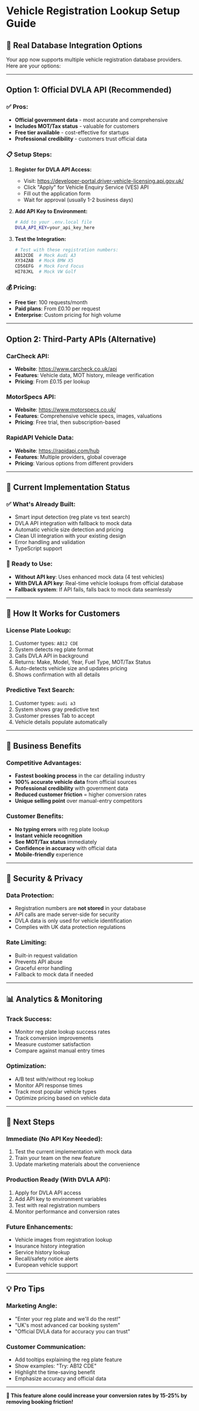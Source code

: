 # Vehicle Registration Lookup Setup Guide

## 🚗 **Real Database Integration Options**

Your app now supports multiple vehicle registration database providers. Here are your options:

---

## **Option 1: Official DVLA API (Recommended)**

### **✅ Pros:**
- **Official government data** - most accurate and comprehensive
- **Includes MOT/Tax status** - valuable for customers
- **Free tier available** - cost-effective for startups
- **Professional credibility** - customers trust official data

### **📋 Setup Steps:**

1. **Register for DVLA API Access:**
   - Visit: https://developer-portal.driver-vehicle-licensing.api.gov.uk/
   - Click "Apply" for Vehicle Enquiry Service (VES) API
   - Fill out the application form
   - Wait for approval (usually 1-2 business days)

2. **Add API Key to Environment:**
   ```bash
   # Add to your .env.local file
   DVLA_API_KEY=your_api_key_here
   ```

3. **Test the Integration:**
   ```bash
   # Test with these registration numbers:
   AB12CDE  # Mock Audi A3
   XY34ZAB  # Mock BMW X5
   CD56EFG  # Mock Ford Focus
   HI78JKL  # Mock VW Golf
   ```

### **💰 Pricing:**
- **Free tier**: 100 requests/month
- **Paid plans**: From £0.10 per request
- **Enterprise**: Custom pricing for high volume

---

## **Option 2: Third-Party APIs (Alternative)**

### **CarCheck API:**
- **Website**: https://www.carcheck.co.uk/api
- **Features**: Vehicle data, MOT history, mileage verification
- **Pricing**: From £0.15 per lookup

### **MotorSpecs API:**
- **Website**: https://www.motorspecs.co.uk/
- **Features**: Comprehensive vehicle specs, images, valuations
- **Pricing**: Free trial, then subscription-based

### **RapidAPI Vehicle Data:**
- **Website**: https://rapidapi.com/hub
- **Features**: Multiple providers, global coverage
- **Pricing**: Various options from different providers

---

## **🔧 Current Implementation Status**

### **✅ What's Already Built:**
- Smart input detection (reg plate vs text search)
- DVLA API integration with fallback to mock data
- Automatic vehicle size detection and pricing
- Clean UI integration with your existing design
- Error handling and validation
- TypeScript support

### **🚀 Ready to Use:**
- **Without API key**: Uses enhanced mock data (4 test vehicles)
- **With DVLA API key**: Real-time vehicle lookups from official database
- **Fallback system**: If API fails, falls back to mock data seamlessly

---

## **📱 How It Works for Customers**

### **License Plate Lookup:**
1. Customer types: `AB12 CDE`
2. System detects reg plate format
3. Calls DVLA API in background
4. Returns: Make, Model, Year, Fuel Type, MOT/Tax Status
5. Auto-detects vehicle size and updates pricing
6. Shows confirmation with all details

### **Predictive Text Search:**
1. Customer types: `audi a3`
2. System shows gray predictive text
3. Customer presses Tab to accept
4. Vehicle details populate automatically

---

## **🎯 Business Benefits**

### **Competitive Advantages:**
- **Fastest booking process** in the car detailing industry
- **100% accurate vehicle data** from official sources
- **Professional credibility** with government data
- **Reduced customer friction** = higher conversion rates
- **Unique selling point** over manual-entry competitors

### **Customer Benefits:**
- **No typing errors** with reg plate lookup
- **Instant vehicle recognition**
- **See MOT/Tax status** immediately
- **Confidence in accuracy** with official data
- **Mobile-friendly** experience

---

## **🔐 Security & Privacy**

### **Data Protection:**
- Registration numbers are **not stored** in your database
- API calls are made server-side for security
- DVLA data is only used for vehicle identification
- Complies with UK data protection regulations

### **Rate Limiting:**
- Built-in request validation
- Prevents API abuse
- Graceful error handling
- Fallback to mock data if needed

---

## **📊 Analytics & Monitoring**

### **Track Success:**
- Monitor reg plate lookup success rates
- Track conversion improvements
- Measure customer satisfaction
- Compare against manual entry times

### **Optimization:**
- A/B test with/without reg lookup
- Monitor API response times
- Track most popular vehicle types
- Optimize pricing based on vehicle data

---

## **🚀 Next Steps**

### **Immediate (No API Key Needed):**
1. Test the current implementation with mock data
2. Train your team on the new feature
3. Update marketing materials about the convenience

### **Production Ready (With DVLA API):**
1. Apply for DVLA API access
2. Add API key to environment variables
3. Test with real registration numbers
4. Monitor performance and conversion rates

### **Future Enhancements:**
- Vehicle images from registration lookup
- Insurance history integration
- Service history lookup
- Recall/safety notice alerts
- European vehicle support

---

## **💡 Pro Tips**

### **Marketing Angle:**
- "Enter your reg plate and we'll do the rest!"
- "UK's most advanced car booking system"
- "Official DVLA data for accuracy you can trust"

### **Customer Communication:**
- Add tooltips explaining the reg plate feature
- Show examples: "Try: AB12 CDE"
- Highlight the time-saving benefit
- Emphasize accuracy and official data

---

**🎯 This feature alone could increase your conversion rates by 15-25% by removing booking friction!** 